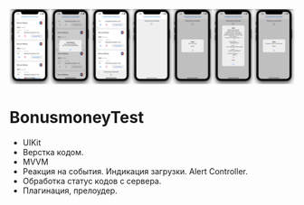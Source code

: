 
![Screenshot](screenshot/screenshot.png)

#  BonusmoneyTest

- UIKit
- Верстка кодом.
- MVVM
- Реакция на события. Индикация загрузки. Alert Controller.
- Обработка статус кодов с сервера.
- Плагинация, прелоудер.
